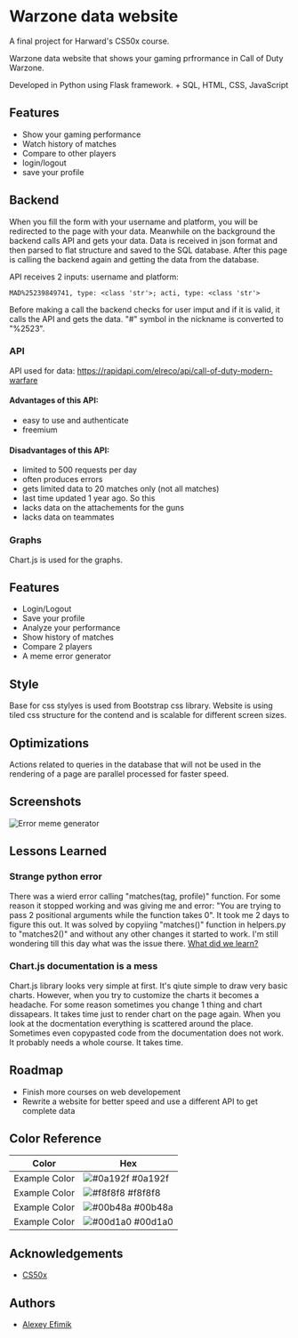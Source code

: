 
# Warzone data website

A final project for Harward's CS50x course.

Warzone data website that shows your gaming prfrormance in Call of Duty Warzone.

Developed in Python using Flask framework. + SQL, HTML, CSS, JavaScript

## Features

- Show your gaming performance
- Watch history of matches
- Compare to other players
- login/logout
- save your profile

## Backend

When you fill the form with your username and platform, you will be redirected to the page with your data. Meanwhile on the background the backend calls API and gets your data. Data is received in json format and then parsed to flat structure and saved to the SQL database. After this page is calling the backend again and getting the data from the database.

API receives 2 inputs: username and platform:

```
MAD%25239849741, type: <class 'str'>; acti, type: <class 'str'>
```
Before making a call the backend checks for user imput and if it is valid, it calls the API and gets the data. "#" symbol in the nickname is converted to "%2523".

### API
API used for data: https://rapidapi.com/elreco/api/call-of-duty-modern-warfare

#### Advantages of this API:
+ easy to use and authenticate
+ freemium

#### Disadvantages of this API:
+ limited to 500 requests per day
+ often produces errors
+ gets limited data to 20 matches only (not all matches)
+ last time updated 1 year ago. So this 
+ lacks data on the attachements for the guns
+ lacks data on teammates

### Graphs
Chart.js is used for the graphs.

## Features

- Login/Logout
- Save your profile
- Analyze your performance
- Show history of matches
- Compare 2 players
- A meme error generator

## Style

Base for css stylyes is used from Bootstrap css library. Website is using tiled css structure for the contend and is scalable for different screen sizes.

## Optimizations

Actions related to queries in the database that will not be used in the rendering of a page are parallel processed for faster speed.


## Screenshots

![Error meme generator](http://memegen.link/custom/400/404----Not-found.-Incorrect-username-or-platform~q-Misconfigured-privacy-settings~q.jpg?alt=https://stickerly.pstatic.net/sticker_pack/tldPp6gNqYovolcIcaYEg/NV385B/2/efd6d682-da26-4cf0-b5e5-9ad8b7b20bb7.png&width=400)


## Lessons Learned

### Strange python error

There was a wierd error calling "matches(tag, profile)" function. For some reason it stopped working and was giving me and error: "You are trying to pass 2 positional arguments while the function takes 0".
It took me 2 days to figure this out. It was solved by copyiing "matches()" function in helpers.py to "matches2()" and without any other changes it started to work. I'm still wondering till this day what was the issue there.
[What did we learn?](https://www.youtube.com/watch?v=J6VjPM5CeWs&ab_channel=UltraMiraculous)

### Chart.js documentation is a mess
Chart.js library looks very simple at first. It's qiute simple to draw very basic charts. However, when you try to customize the charts it becomes a headache. For some reason sometimes you change 1 thing and chart dissapears. It takes time just to render chart on the page again. When you look at the docmentation everything is scattered around the place. Sometimes even copypasted code from the documentation does not work. It probably needs a whole course. It takes time.

## Roadmap

- Finish more courses on web developement
- Rewrite a website for better speed and use a different API to get complete data

## Color Reference

| Color             | Hex                                                                |
| ----------------- | ------------------------------------------------------------------ |
| Example Color | ![#0a192f](https://via.placeholder.com/10/0a192f?text=+) #0a192f |
| Example Color | ![#f8f8f8](https://via.placeholder.com/10/f8f8f8?text=+) #f8f8f8 |
| Example Color | ![#00b48a](https://via.placeholder.com/10/00b48a?text=+) #00b48a |
| Example Color | ![#00d1a0](https://via.placeholder.com/10/00b48a?text=+) #00d1a0 |


## Acknowledgements

 - [CS50x](https://cs50.harvard.edu/x/2022/psets/0/)


## Authors

- [Alexey Efimik](https://github.com/Alexey3250)

